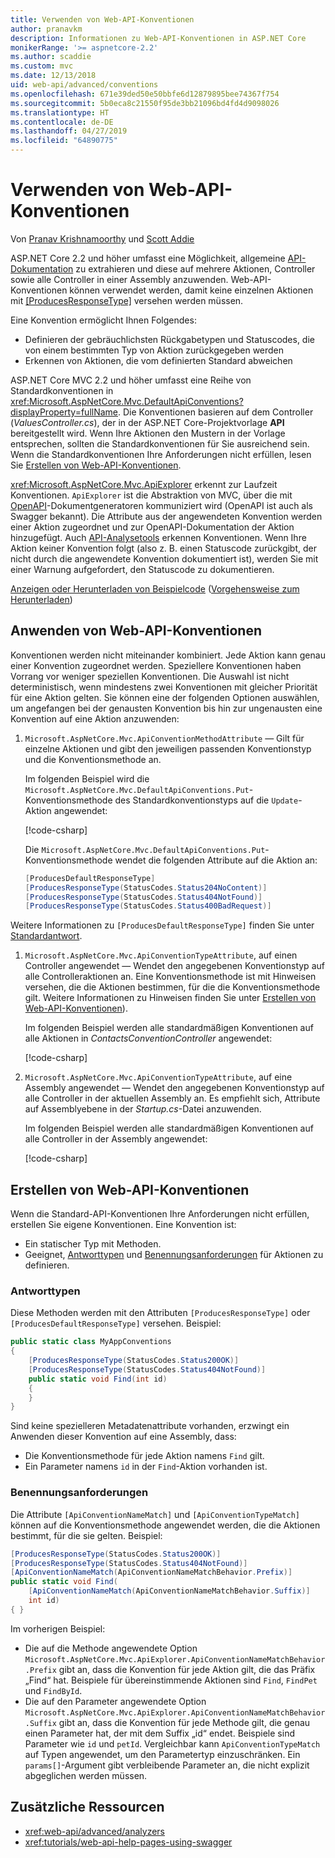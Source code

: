 ```yaml
---
title: Verwenden von Web-API-Konventionen
author: pranavkm
description: Informationen zu Web-API-Konventionen in ASP.NET Core
monikerRange: '>= aspnetcore-2.2'
ms.author: scaddie
ms.custom: mvc
ms.date: 12/13/2018
uid: web-api/advanced/conventions
ms.openlocfilehash: 671e39ded50e50bbfe6d12879895bee74367f754
ms.sourcegitcommit: 5b0eca8c21550f95de3bb21096bd4fd4d9098026
ms.translationtype: HT
ms.contentlocale: de-DE
ms.lasthandoff: 04/27/2019
ms.locfileid: "64890775"
---
```

# <a name="use-web-api-conventions"></a>Verwenden von Web-API-Konventionen

Von [Pranav Krishnamoorthy](https://github.com/pranavkm) und [Scott Addie](https://github.com/scottaddie)

ASP.NET Core 2.2 und höher umfasst eine Möglichkeit, allgemeine [API-Dokumentation](xref:tutorials/web-api-help-pages-using-swagger) zu extrahieren und diese auf mehrere Aktionen, Controller sowie alle Controller in einer Assembly anzuwenden. Web-API-Konventionen können verwendet werden, damit keine einzelnen Aktionen mit [[ProducesResponseType]](xref:Microsoft.AspNetCore.Mvc.ProducesResponseTypeAttribute) versehen werden müssen.

Eine Konvention ermöglicht Ihnen Folgendes:

* Definieren der gebräuchlichsten Rückgabetypen und Statuscodes, die von einem bestimmten Typ von Aktion zurückgegeben werden
* Erkennen von Aktionen, die vom definierten Standard abweichen

ASP.NET Core MVC 2.2 und höher umfasst eine Reihe von Standardkonventionen in <xref:Microsoft.AspNetCore.Mvc.DefaultApiConventions?displayProperty=fullName>. Die Konventionen basieren auf dem Controller (*ValuesController.cs*), der in der ASP.NET Core-Projektvorlage **API** bereitgestellt wird. Wenn Ihre Aktionen den Mustern in der Vorlage entsprechen, sollten die Standardkonventionen für Sie ausreichend sein. Wenn die Standardkonventionen Ihre Anforderungen nicht erfüllen, lesen Sie [Erstellen von Web-API-Konventionen](#create-web-api-conventions).

<xref:Microsoft.AspNetCore.Mvc.ApiExplorer> erkennt zur Laufzeit Konventionen. `ApiExplorer` ist die Abstraktion von MVC, über die mit [OpenAPI](https://www.openapis.org/)-Dokumentgeneratoren kommuniziert wird (OpenAPI ist auch als Swagger bekannt). Die Attribute aus der angewendeten Konvention werden einer Aktion zugeordnet und zur OpenAPI-Dokumentation der Aktion hinzugefügt. Auch [API-Analysetools](xref:web-api/advanced/analyzers) erkennen Konventionen. Wenn Ihre Aktion keiner Konvention folgt (also z. B. einen Statuscode zurückgibt, der nicht durch die angewendete Konvention dokumentiert ist), werden Sie mit einer Warnung aufgefordert, den Statuscode zu dokumentieren.

[Anzeigen oder Herunterladen von Beispielcode](https://github.com/aspnet/AspNetCore.Docs/tree/master/aspnetcore/web-api/advanced/conventions/sample) ([Vorgehensweise zum Herunterladen](xref:index#how-to-download-a-sample))

## <a name="apply-web-api-conventions"></a>Anwenden von Web-API-Konventionen

Konventionen werden nicht miteinander kombiniert. Jede Aktion kann genau einer Konvention zugeordnet werden. Speziellere Konventionen haben Vorrang vor weniger speziellen Konventionen. Die Auswahl ist nicht deterministisch, wenn mindestens zwei Konventionen mit gleicher Priorität für eine Aktion gelten. Sie können eine der folgenden Optionen auswählen, um angefangen bei der genausten Konvention bis hin zur ungenausten eine Konvention auf eine Aktion anzuwenden:

1. `Microsoft.AspNetCore.Mvc.ApiConventionMethodAttribute` &mdash; Gilt für einzelne Aktionen und gibt den jeweiligen passenden Konventionstyp und die Konventionsmethode an.

    Im folgenden Beispiel wird die `Microsoft.AspNetCore.Mvc.DefaultApiConventions.Put`-Konventionsmethode des Standardkonventionstyps auf die `Update`-Aktion angewendet:

    [!code-csharp[](conventions/sample/Controllers/ContactsConventionController.cs?name=snippet_ApiConventionMethod&highlight=3)]

    Die `Microsoft.AspNetCore.Mvc.DefaultApiConventions.Put`-Konventionsmethode wendet die folgenden Attribute auf die Aktion an:

    ```csharp
    [ProducesDefaultResponseType]
    [ProducesResponseType(StatusCodes.Status204NoContent)]
    [ProducesResponseType(StatusCodes.Status404NotFound)]
    [ProducesResponseType(StatusCodes.Status400BadRequest)]
    ```

Weitere Informationen zu `[ProducesDefaultResponseType]` finden Sie unter [Standardantwort](https://swagger.io/docs/specification/describing-responses/#default).

1. `Microsoft.AspNetCore.Mvc.ApiConventionTypeAttribute`, auf einen Controller angewendet &mdash; Wendet den angegebenen Konventionstyp auf alle Controlleraktionen an. Eine Konventionsmethode ist mit Hinweisen versehen, die die Aktionen bestimmen, für die die Konventionsmethode gilt. Weitere Informationen zu Hinweisen finden Sie unter [Erstellen von Web-API-Konventionen](#create-web-api-conventions)).

    Im folgenden Beispiel werden alle standardmäßigen Konventionen auf alle Aktionen in *ContactsConventionController* angewendet:

    [!code-csharp[](conventions/sample/Controllers/ContactsConventionController.cs?name=snippet_ApiConventionTypeAttribute&highlight=2)]

1. `Microsoft.AspNetCore.Mvc.ApiConventionTypeAttribute`, auf eine Assembly angewendet &mdash; Wendet den angegebenen Konventionstyp auf alle Controller in der aktuellen Assembly an. Es empfiehlt sich, Attribute auf Assemblyebene in der *Startup.cs*-Datei anzuwenden.

    Im folgenden Beispiel werden alle standardmäßigen Konventionen auf alle Controller in der Assembly angewendet:

    [!code-csharp[](conventions/sample/Startup.cs?name=snippet_ApiConventionTypeAttribute&highlight=1)]

## <a name="create-web-api-conventions"></a>Erstellen von Web-API-Konventionen

Wenn die Standard-API-Konventionen Ihre Anforderungen nicht erfüllen, erstellen Sie eigene Konventionen. Eine Konvention ist:

* Ein statischer Typ mit Methoden.
* Geeignet, [Antworttypen](#response-types) und [Benennungsanforderungen](#naming-requirements) für Aktionen zu definieren.

### <a name="response-types"></a>Antworttypen

Diese Methoden werden mit den Attributen `[ProducesResponseType]` oder `[ProducesDefaultResponseType]` versehen. Beispiel:

```csharp
public static class MyAppConventions
{
    [ProducesResponseType(StatusCodes.Status200OK)]
    [ProducesResponseType(StatusCodes.Status404NotFound)]
    public static void Find(int id)
    {
    }
}
```

Sind keine spezielleren Metadatenattribute vorhanden, erzwingt ein Anwenden dieser Konvention auf eine Assembly, dass:

* Die Konventionsmethode für jede Aktion namens `Find` gilt.
* Ein Parameter namens `id` in der `Find`-Aktion vorhanden ist.

### <a name="naming-requirements"></a>Benennungsanforderungen

Die Attribute `[ApiConventionNameMatch]` und `[ApiConventionTypeMatch]` können auf die Konventionsmethode angewendet werden, die die Aktionen bestimmt, für die sie gelten. Beispiel:

```csharp
[ProducesResponseType(StatusCodes.Status200OK)]
[ProducesResponseType(StatusCodes.Status404NotFound)]
[ApiConventionNameMatch(ApiConventionNameMatchBehavior.Prefix)]
public static void Find(
    [ApiConventionNameMatch(ApiConventionNameMatchBehavior.Suffix)]
    int id)
{ }
```

Im vorherigen Beispiel:

* Die auf die Methode angewendete Option `Microsoft.AspNetCore.Mvc.ApiExplorer.ApiConventionNameMatchBehavior.Prefix` gibt an, dass die Konvention für jede Aktion gilt, die das Präfix „Find“ hat. Beispiele für übereinstimmende Aktionen sind `Find`, `FindPet` und `FindById`.
* Die auf den Parameter angewendete Option `Microsoft.AspNetCore.Mvc.ApiExplorer.ApiConventionNameMatchBehavior.Suffix` gibt an, dass die Konvention für jede Methode gilt, die genau einen Parameter hat, der mit dem Suffix „id“ endet. Beispiele sind Parameter wie `id` und `petId`. Vergleichbar kann `ApiConventionTypeMatch` auf Typen angewendet, um den Parametertyp einzuschränken. Ein `params[]`-Argument gibt verbleibende Parameter an, die nicht explizit abgeglichen werden müssen.

## <a name="additional-resources"></a>Zusätzliche Ressourcen

* <xref:web-api/advanced/analyzers>
* <xref:tutorials/web-api-help-pages-using-swagger>
